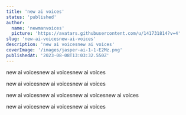 ```yaml
---
title: 'new ai voices'
status: 'published'
author:
  name: 'newmanvoices'
  picture: 'https://avatars.githubusercontent.com/u/141731814?v=4'
slug: 'new-ai-voicesnew-ai-voices'
description: 'new ai voicesnew ai voices'
coverImage: '/images/jasper-ai-1-1-E2Mz.png'
publishedAt: '2023-08-08T13:03:32.550Z'
---
```


new ai voicesnew ai voicesnew ai voices<br>

new ai voicesnew ai voicesnew ai voices

new ai voicesnew ai voicesnew ai voicesnew ai voices

new ai voicesnew ai voicesnew ai voices

